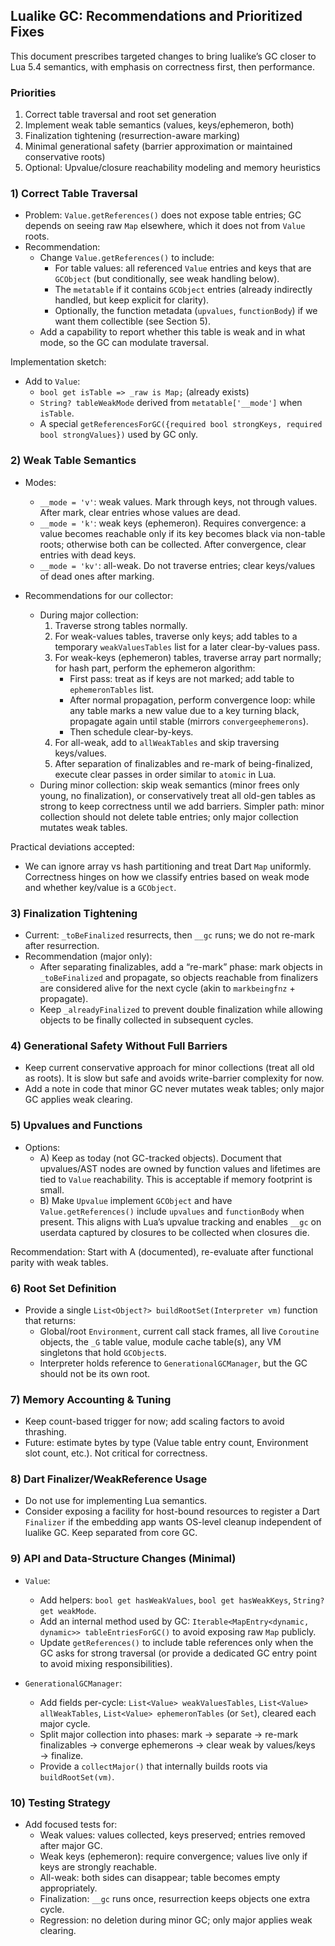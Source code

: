 ## Lualike GC: Recommendations and Prioritized Fixes

This document prescribes targeted changes to bring lualike’s GC closer to Lua 5.4 semantics, with emphasis on correctness first, then performance.

### Priorities

1) Correct table traversal and root set generation
2) Implement weak table semantics (values, keys/ephemeron, both)
3) Finalization tightening (resurrection-aware marking)
4) Minimal generational safety (barrier approximation or maintained conservative roots)
5) Optional: Upvalue/closure reachability modeling and memory heuristics

### 1) Correct Table Traversal

- Problem: `Value.getReferences()` does not expose table entries; GC depends on seeing raw `Map` elsewhere, which it does not from `Value` roots.
- Recommendation:
  - Change `Value.getReferences()` to include:
    - For table values: all referenced `Value` entries and keys that are `GCObject` (but conditionally, see weak handling below).
    - The `metatable` if it contains `GCObject` entries (already indirectly handled, but keep explicit for clarity).
    - Optionally, the function metadata (`upvalues`, `functionBody`) if we want them collectible (see Section 5).
  - Add a capability to report whether this table is weak and in what mode, so the GC can modulate traversal.

Implementation sketch:
- Add to `Value`:
  - `bool get isTable => _raw is Map;` (already exists)
  - `String? tableWeakMode` derived from `metatable['__mode']` when `isTable`.
  - A special `getReferencesForGC({required bool strongKeys, required bool strongValues})` used by GC only.

### 2) Weak Table Semantics

- Modes:
  - `__mode = 'v'`: weak values. Mark through keys, not through values. After mark, clear entries whose values are dead.
  - `__mode = 'k'`: weak keys (ephemeron). Requires convergence: a value becomes reachable only if its key becomes black via non-table roots; otherwise both can be collected. After convergence, clear entries with dead keys.
  - `__mode = 'kv'`: all-weak. Do not traverse entries; clear keys/values of dead ones after marking.

- Recommendations for our collector:
  - During major collection:
    1) Traverse strong tables normally.
    2) For weak-values tables, traverse only keys; add tables to a temporary `weakValuesTables` list for a later clear-by-values pass.
    3) For weak-keys (ephemeron) tables, traverse array part normally; for hash part, perform the ephemeron algorithm:
       - First pass: treat as if keys are not marked; add table to `ephemeronTables` list.
       - After normal propagation, perform convergence loop: while any table marks a new value due to a key turning black, propagate again until stable (mirrors `convergeephemerons`).
       - Then schedule clear-by-keys.
    4) For all-weak, add to `allWeakTables` and skip traversing keys/values.
    5) After separation of finalizables and re-mark of being-finalized, execute clear passes in order similar to `atomic` in Lua.
  - During minor collection: skip weak semantics (minor frees only young, no finalization), or conservatively treat all old-gen tables as strong to keep correctness until we add barriers. Simpler path: minor collection should not delete table entries; only major collection mutates weak tables.

Practical deviations accepted:
- We can ignore array vs hash partitioning and treat Dart `Map` uniformly. Correctness hinges on how we classify entries based on weak mode and whether key/value is a `GCObject`.

### 3) Finalization Tightening

- Current: `_toBeFinalized` resurrects, then `__gc` runs; we do not re-mark after resurrection.
- Recommendation (major only):
  - After separating finalizables, add a “re-mark” phase: mark objects in `_toBeFinalized` and propagate, so objects reachable from finalizers are considered alive for the next cycle (akin to `markbeingfnz` + propagate).
  - Keep `_alreadyFinalized` to prevent double finalization while allowing objects to be finally collected in subsequent cycles.

### 4) Generational Safety Without Full Barriers

- Keep current conservative approach for minor collections (treat all old as roots). It is slow but safe and avoids write-barrier complexity for now.
- Add a note in code that minor GC never mutates weak tables; only major GC applies weak clearing.

### 5) Upvalues and Functions

- Options:
  - A) Keep as today (not GC-tracked objects). Document that upvalues/AST nodes are owned by function values and lifetimes are tied to `Value` reachability. This is acceptable if memory footprint is small.
  - B) Make `Upvalue` implement `GCObject` and have `Value.getReferences()` include `upvalues` and `functionBody` when present. This aligns with Lua’s upvalue tracking and enables `__gc` on userdata captured by closures to be collected when closures die.

Recommendation: Start with A (documented), re-evaluate after functional parity with weak tables.

### 6) Root Set Definition

- Provide a single `List<Object?> buildRootSet(Interpreter vm)` function that returns:
  - Global/root `Environment`, current call stack frames, all live `Coroutine` objects, the `_G` table value, module cache table(s), any VM singletons that hold `GCObject`s.
  - Interpreter holds reference to `GenerationalGCManager`, but the GC should not be its own root.

### 7) Memory Accounting & Tuning

- Keep count-based trigger for now; add scaling factors to avoid thrashing.
- Future: estimate bytes by type (Value table entry count, Environment slot count, etc.). Not critical for correctness.

### 8) Dart Finalizer/WeakReference Usage

- Do not use for implementing Lua semantics.
- Consider exposing a facility for host-bound resources to register a Dart `Finalizer` if the embedding app wants OS-level cleanup independent of lualike GC. Keep separated from core GC.

### 9) API and Data-Structure Changes (Minimal)

- `Value`:
  - Add helpers: `bool get hasWeakValues`, `bool get hasWeakKeys`, `String? get weakMode`.
  - Add an internal method used by GC: `Iterable<MapEntry<dynamic, dynamic>> tableEntriesForGC()` to avoid exposing raw `Map` publicly.
  - Update `getReferences()` to include table references only when the GC asks for strong traversal (or provide a dedicated GC entry point to avoid mixing responsibilities).

- `GenerationalGCManager`:
  - Add fields per-cycle: `List<Value> weakValuesTables`, `List<Value> allWeakTables`, `List<Value> ephemeronTables` (or `Set`), cleared each major cycle.
  - Split major collection into phases: mark → separate → re-mark finalizables → converge ephemerons → clear weak by values/keys → finalize.
  - Provide a `collectMajor()` that internally builds roots via `buildRootSet(vm)`.

### 10) Testing Strategy

- Add focused tests for:
  - Weak values: values collected, keys preserved; entries removed after major GC.
  - Weak keys (ephemeron): require convergence; values live only if keys are strongly reachable.
  - All-weak: both sides can disappear; table becomes empty appropriately.
  - Finalization: `__gc` runs once, resurrection keeps objects one extra cycle.
  - Regression: no deletion during minor GC; only major applies weak clearing.


